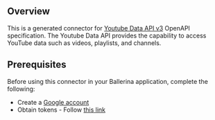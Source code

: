 ## Overview
This is a generated connector for [Youtube Data API v3](https://developers.google.com/youtube/v3/docs) OpenAPI specification.
The Youtube Data API provides the capability to access YouTube data such as videos, playlists, and channels.

## Prerequisites
Before using this connector in your Ballerina application, complete the following:
* Create a [Google account](https://accounts.google.com/signup)
* Obtain tokens - Follow [this link](https://developers.google.com/identity/protocols/oauth2)
